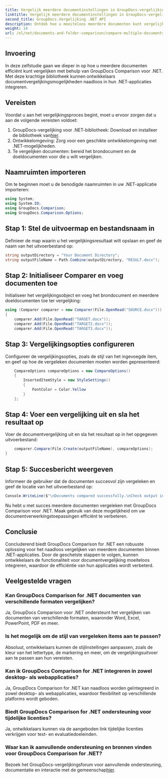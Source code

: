 ```yaml
---
title: Vergelijk meerdere documentinstellingen in GroupDocs-vergelijking voor .NET
linktitle: Vergelijk meerdere documentinstellingen in GroupDocs-vergelijking voor .NET
second_title: GroupDocs.Vergelijking .NET API
description: Ontdek hoe u moeiteloos meerdere documenten kunt vergelijken met GroupDocs Comparison voor .NET. Volg onze stapsgewijze handleiding voor een naadloze documentverwerking.
weight: 14
url: /nl/net/documents-and-folder-comparison/compare-multiple-documents-settings-dotnet/
---
```

## Invoering
In deze zelfstudie gaan we dieper in op hoe u meerdere documenten efficiënt kunt vergelijken met behulp van GroupDocs Comparison voor .NET. Met deze krachtige bibliotheek kunnen ontwikkelaars documentvergelijkingsmogelijkheden naadloos in hun .NET-applicaties integreren.
## Vereisten
Voordat u aan het vergelijkingsproces begint, moet u ervoor zorgen dat u aan de volgende vereisten voldoet:
1.  GroupDocs-vergelijking voor .NET-bibliotheek: Download en installeer de bibliotheek van[hier](https://releases.groupdocs.com/comparison/net/).
2. Ontwikkelomgeving: Zorg voor een geschikte ontwikkelomgeving met .NET-mogelijkheden.
3. Te vergelijken documenten: bereid het brondocument en de doeldocumenten voor die u wilt vergelijken.

## Naamruimten importeren
Om te beginnen moet u de benodigde naamruimten in uw .NET-applicatie importeren:
```csharp
using System;
using System.IO;
using GroupDocs.Comparison;
using GroupDocs.Comparison.Options;
```
## Stap 1: Stel de uitvoermap en bestandsnaam in
Definieer de map waarin u het vergelijkingsresultaat wilt opslaan en geef de naam van het uitvoerbestand op:
```csharp
string outputDirectory = "Your Document Directory";
string outputFileName = Path.Combine(outputDirectory, "RESULT.docx");
```
## Stap 2: Initialiseer Comparer en voeg documenten toe
Initialiseer het vergelijkingsobject en voeg het brondocument en meerdere doeldocumenten toe ter vergelijking:
```csharp
using (Comparer comparer = new Comparer(File.OpenRead("SOURCE.docx")))
{
    comparer.Add(File.OpenRead("TARGET.docx"));
    comparer.Add(File.OpenRead("TARGET2.docx"));
    comparer.Add(File.OpenRead("TARGET3.docx"));
```
## Stap 3: Vergelijkingsopties configureren
Configureer de vergelijkingsopties, zoals de stijl van het ingevoegde item, en geef op hoe de vergeleken documenten moeten worden gepresenteerd:
```csharp
    CompareOptions compareOptions = new CompareOptions()
    {
        InsertedItemStyle = new StyleSettings()
        {
            FontColor = Color.Yellow
        }
    };
```
## Stap 4: Voer een vergelijking uit en sla het resultaat op
Voer de documentvergelijking uit en sla het resultaat op in het opgegeven uitvoerbestand:
```csharp
    comparer.Compare(File.Create(outputFileName), compareOptions);
}
```
## Stap 5: Succesbericht weergeven
Informeer de gebruiker dat de documenten succesvol zijn vergeleken en geef de locatie van het uitvoerbestand op:
```csharp
Console.WriteLine($"\nDocuments compared successfully.\nCheck output in {outputDirectory}.");
```
Nu hebt u met succes meerdere documenten vergeleken met GroupDocs Comparison voor .NET. Maak gebruik van deze mogelijkheid om uw documentverwerkingstoepassingen efficiënt te verbeteren.

## Conclusie
Concluderend biedt GroupDocs Comparison for .NET een robuuste oplossing voor het naadloos vergelijken van meerdere documenten binnen .NET-applicaties. Door de geschetste stappen te volgen, kunnen ontwikkelaars de functionaliteit voor documentvergelijking moeiteloos integreren, waardoor de efficiëntie van hun applicaties wordt verbeterd.
## Veelgestelde vragen
### Kan GroupDocs Comparison for .NET documenten van verschillende formaten vergelijken?
Ja, GroupDocs Comparison voor .NET ondersteunt het vergelijken van documenten van verschillende formaten, waaronder Word, Excel, PowerPoint, PDF en meer.
### Is het mogelijk om de stijl van vergeleken items aan te passen?
Absoluut, ontwikkelaars kunnen de stijlinstellingen aanpassen, zoals de kleur van het lettertype, de markering en meer, om de vergelijkingsuitvoer aan te passen aan hun vereisten.
### Kan ik GroupDocs Comparison for .NET integreren in zowel desktop- als webapplicaties?
Ja, GroupDocs Comparison for .NET kan naadloos worden geïntegreerd in zowel desktop- als webapplicaties, waardoor flexibiliteit op verschillende platforms wordt geboden.
### Biedt GroupDocs Comparison for .NET ondersteuning voor tijdelijke licenties?
Ja, ontwikkelaars kunnen via de aangeboden link tijdelijke licenties verkrijgen voor test- en evaluatiedoeleinden.
### Waar kan ik aanvullende ondersteuning en bronnen vinden voor GroupDocs Comparison for .NET?
 Bezoek het GroupDocs-vergelijkingsforum voor aanvullende ondersteuning, documentatie en interactie met de gemeenschap[hier](https://forum.groupdocs.com/c/comparison/12).